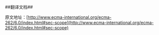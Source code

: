 ##翻译文档##

原文地址：[http://www.ecma-international.org/ecma-262/6.0/index.html#sec-scope](http://www.ecma-international.org/ecma-262/6.0/index.html#sec-scope)